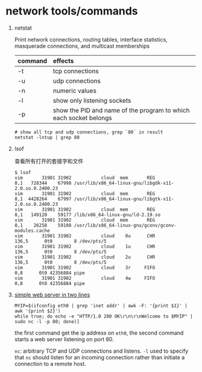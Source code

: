 network tools/commands
========================

1. netstat

    Print network connections, routing tables, interface statistics,
    masquerade connections, and multicast memberships

    | command | effects |
    | :--------- | :-------- |
    | -t | tcp connections |
    | -u | udp connections |
    | -n | numeric values |
    | -l | show only listening sockets |
    | -p | show the PID and name of the program to which each socket belongs |

    ```shell
    # show all tcp and udp connections, grep `80` in result
    netstat -lntup | grep 80
    ```

1. lsof

    查看所有打开的套接字和文件

    ```shell
    $ lsof
    vim       31901 31902           cloud  mem       REG                8,1   728344    67998 /usr/lib/x86_64-linux-gnu/libgdk-x11-2.0.so.0.2400.23
    vim       31901 31902           cloud  mem       REG                8,1  4428264    67997 /usr/lib/x86_64-linux-gnu/libgtk-x11-2.0.so.0.2400.23
    vim       31901 31902           cloud  mem       REG                8,1   149120    59177 /lib/x86_64-linux-gnu/ld-2.19.so
    vim       31901 31902           cloud  mem       REG                8,1    26258    59108 /usr/lib/x86_64-linux-gnu/gconv/gconv-modules.cache
    vim       31901 31902           cloud    0u      CHR              136,5      0t0        8 /dev/pts/5
    vim       31901 31902           cloud    1u      CHR              136,5      0t0        8 /dev/pts/5
    vim       31901 31902           cloud    2u      CHR              136,5      0t0        8 /dev/pts/5
    vim       31901 31902           cloud    3r     FIFO                0,8      0t0 42356884 pipe
    vim       31901 31902           cloud    4w     FIFO                0,8      0t0 42356884 pipe
    ```

1. [simple web server in two lines](http://www.slideshare.net/mestery/openstack-neutron-tutorial)

    ```shell
    MYIP=$(ifconfig eth0 | grep 'inet addr' | awk -F: '{print $1}' | awk '{print $2}')
    while true; do echo -e "HTTP/1.0 200 OK\r\n\r\nWelcome to $MYIP" | sudo nc -l -p 80; done)]
    ```
    the first command get the ip address on `eth0`, the second command starts a
    web server listening on port 80.
    
    `nc`: arbitrary TCP and UDP connections and listens. `-l` used to specify
    that `nc` should listen for an incoming connection rather than initiate a
    connection to a remote host.
